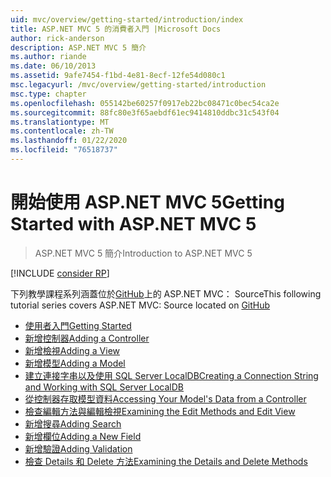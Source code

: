 ```yaml
---
uid: mvc/overview/getting-started/introduction/index
title: ASP.NET MVC 5 的消費者入門 |Microsoft Docs
author: rick-anderson
description: ASP.NET MVC 5 簡介
ms.author: riande
ms.date: 06/10/2013
ms.assetid: 9afe7454-f1bd-4e81-8ecf-12fe54d080c1
msc.legacyurl: /mvc/overview/getting-started/introduction
msc.type: chapter
ms.openlocfilehash: 055142be60257f0917eb22bc08471c0bec54ca2e
ms.sourcegitcommit: 88fc80e3f65aebdf61ec9414810ddbc31c543f04
ms.translationtype: MT
ms.contentlocale: zh-TW
ms.lasthandoff: 01/22/2020
ms.locfileid: "76518737"
---
```

# <a name="getting-started-with-aspnet-mvc-5"></a><span data-ttu-id="653eb-103">開始使用 ASP.NET MVC 5</span><span class="sxs-lookup"><span data-stu-id="653eb-103">Getting Started with ASP.NET MVC 5</span></span>

> <span data-ttu-id="653eb-104">ASP.NET MVC 5 簡介</span><span class="sxs-lookup"><span data-stu-id="653eb-104">Introduction to ASP.NET MVC 5</span></span>

[!INCLUDE [consider RP](../../../../includes/razor.md)]

<span data-ttu-id="653eb-105">下列教學課程系列涵蓋位於[GitHub](https://github.com/aspnet/AspNetDocs/tree/master/aspnet/mvc/overview/getting-started/introduction/sample/MvcMovie/MvcMovie)上的 ASP.NET MVC： Source</span><span class="sxs-lookup"><span data-stu-id="653eb-105">This following tutorial series covers ASP.NET MVC: Source located on [GitHub](https://github.com/aspnet/AspNetDocs/tree/master/aspnet/mvc/overview/getting-started/introduction/sample/MvcMovie/MvcMovie)</span></span>

- [<span data-ttu-id="653eb-106">使用者入門</span><span class="sxs-lookup"><span data-stu-id="653eb-106">Getting Started</span></span>](getting-started.md)
- [<span data-ttu-id="653eb-107">新增控制器</span><span class="sxs-lookup"><span data-stu-id="653eb-107">Adding a Controller</span></span>](adding-a-controller.md)
- [<span data-ttu-id="653eb-108">新增檢視</span><span class="sxs-lookup"><span data-stu-id="653eb-108">Adding a View</span></span>](adding-a-view.md)
- [<span data-ttu-id="653eb-109">新增模型</span><span class="sxs-lookup"><span data-stu-id="653eb-109">Adding a Model</span></span>](adding-a-model.md)
- [<span data-ttu-id="653eb-110">建立連接字串以及使用 SQL Server LocalDB</span><span class="sxs-lookup"><span data-stu-id="653eb-110">Creating a Connection String and Working with SQL Server LocalDB</span></span>](creating-a-connection-string.md)
- [<span data-ttu-id="653eb-111">從控制器存取模型資料</span><span class="sxs-lookup"><span data-stu-id="653eb-111">Accessing Your Model's Data from a Controller</span></span>](accessing-your-models-data-from-a-controller.md)
- [<span data-ttu-id="653eb-112">檢查編輯方法與編輯檢視</span><span class="sxs-lookup"><span data-stu-id="653eb-112">Examining the Edit Methods and Edit View</span></span>](examining-the-edit-methods-and-edit-view.md)
- [<span data-ttu-id="653eb-113">新增搜尋</span><span class="sxs-lookup"><span data-stu-id="653eb-113">Adding Search</span></span>](adding-search.md)
- [<span data-ttu-id="653eb-114">新增欄位</span><span class="sxs-lookup"><span data-stu-id="653eb-114">Adding a New Field</span></span>](adding-a-new-field.md)
- [<span data-ttu-id="653eb-115">新增驗證</span><span class="sxs-lookup"><span data-stu-id="653eb-115">Adding Validation</span></span>](adding-validation.md)
- [<span data-ttu-id="653eb-116">檢查 Details 和 Delete 方法</span><span class="sxs-lookup"><span data-stu-id="653eb-116">Examining the Details and Delete Methods</span></span>](examining-the-details-and-delete-methods.md)
